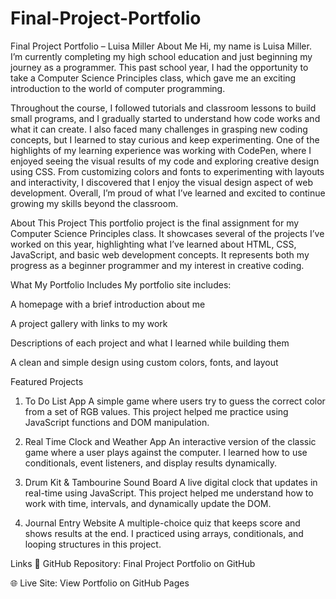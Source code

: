 # Final-Project-Portfolio
Final Project Portfolio – Luisa Miller
About Me
Hi, my name is Luisa Miller. I’m currently completing my high school education and just beginning my journey as a programmer. This past school year, I had the opportunity to take a Computer Science Principles class, which gave me an exciting introduction to the world of computer programming.

Throughout the course, I followed tutorials and classroom lessons to build small programs, and I gradually started to understand how code works and what it can create. I also faced many challenges in grasping new coding concepts, but I learned to stay curious and keep experimenting. One of the highlights of my learning experience was working with CodePen, where I enjoyed seeing the visual results of my code and exploring creative design using CSS. From customizing colors and fonts to experimenting with layouts and interactivity, I discovered that I enjoy the visual design aspect of web development. Overall, I’m proud of what I’ve learned and excited to continue growing my skills beyond the classroom.

About This Project
This portfolio project is the final assignment for my Computer Science Principles class. It showcases several of the projects I’ve worked on this year, highlighting what I’ve learned about HTML, CSS, JavaScript, and basic web development concepts. It represents both my progress as a beginner programmer and my interest in creative coding.

What My Portfolio Includes
My portfolio site includes:

A homepage with a brief introduction about me

A project gallery with links to my work

Descriptions of each project and what I learned while building them

A clean and simple design using custom colors, fonts, and layout

Featured Projects
1. To Do List App
A simple game where users try to guess the correct color from a set of RGB values. This project helped me practice using JavaScript functions and DOM manipulation.

2. Real Time Clock and Weather App
An interactive version of the classic game where a user plays against the computer. I learned how to use conditionals, event listeners, and display results dynamically.

3. Drum Kit & Tambourine Sound Board
A live digital clock that updates in real-time using JavaScript. This project helped me understand how to work with time, intervals, and dynamically update the DOM.

4. Journal Entry Website
A multiple-choice quiz that keeps score and shows results at the end. I practiced using arrays, conditionals, and looping structures in this project.

Links
🔗 GitHub Repository: Final Project Portfolio on GitHub

🌐 Live Site: View Portfolio on GitHub Pages

